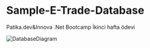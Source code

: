 # Sample-E-Trade-Database
Patika.dev&amp;Innova .Net Bootcamp İkinci hafta ödevi

![DatabaseDiagram](https://user-images.githubusercontent.com/86945144/151744582-b1f12add-1578-481d-bba7-24e18151cfec.jpg)
